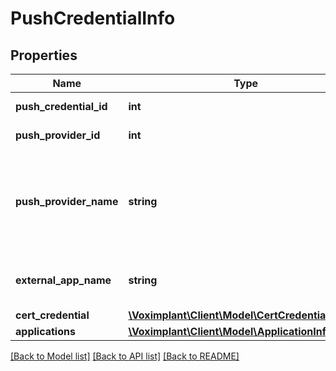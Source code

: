 # PushCredentialInfo

## Properties
Name | Type | Description | Notes
------------ | ------------- | ------------- | -------------
**push_credential_id** | **int** | The push credential id | 
**push_provider_id** | **int** | The push provider id | 
**push_provider_name** | **string** | The push provider name. Available values: APPLE, APPLE_VOIP, GOOGLE | 
**external_app_name** | **string** | The push provider&#39;s application name. | 
**cert_credential** | [**\Voximplant\Client\Model\CertCredentialType**](CertCredentialType.md) |  | [optional] 
**applications** | [**\Voximplant\Client\Model\ApplicationInfoType[]**](ApplicationInfoType.md) |  | [optional] 

[[Back to Model list]](../README.md#documentation-for-models) [[Back to API list]](../README.md#documentation-for-api-endpoints) [[Back to README]](../README.md)


